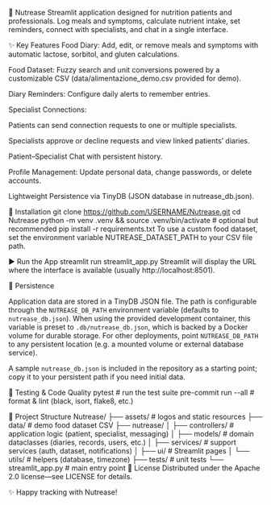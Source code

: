 🥑 Nutrease
Streamlit application designed for nutrition patients and professionals.
Log meals and symptoms, calculate nutrient intake, set reminders, connect with specialists, and chat in a single interface.

✨ Key Features
Food Diary: Add, edit, or remove meals and symptoms with automatic lactose, sorbitol, and gluten calculations.

Food Dataset: Fuzzy search and unit conversions powered by a customizable CSV (data/alimentazione_demo.csv provided for demo).

Diary Reminders: Configure daily alerts to remember entries.

Specialist Connections:

Patients can send connection requests to one or multiple specialists.

Specialists approve or decline requests and view linked patients’ diaries.

Patient–Specialist Chat with persistent history.

Profile Management: Update personal data, change passwords, or delete accounts.

Lightweight Persistence via TinyDB (JSON database in nutrease_db.json).

🚀 Installation
git clone https://github.com/USERNAME/Nutrease.git
cd Nutrease
python -m venv .venv && source .venv/bin/activate      # optional but recommended
pip install -r requirements.txt
To use a custom food dataset, set the environment variable
NUTREASE_DATASET_PATH to your CSV file path.

▶️ Run the App
streamlit run streamlit_app.py
Streamlit will display the URL where the interface is available (usually http://localhost:8501).

💾 Persistence

Application data are stored in a TinyDB JSON file. The path is configurable
through the `NUTREASE_DB_PATH` environment variable (defaults to
`nutrease_db.json`). When using the provided development container, this variable
is preset to `.db/nutrease_db.json`, which is backed by a Docker volume for
durable storage. For other deployments, point `NUTREASE_DB_PATH` to any
persistent location (e.g. a mounted volume or external database service).

A sample `nutrease_db.json` is included in the repository as a starting point;
copy it to your persistent path if you need initial data.

🧪 Testing & Code Quality
pytest                 # run the test suite
pre-commit run --all   # format & lint (black, isort, flake8, etc.)

📁 Project Structure
Nutrease/
├── assets/                  # logos and static resources
├── data/                    # demo food dataset CSV
├── nutrease/
│   ├── controllers/         # application logic (patient, specialist, messaging)
│   ├── models/              # domain dataclasses (diaries, records, users, etc.)
│   ├── services/            # support services (auth, dataset, notifications)
│   ├── ui/                  # Streamlit pages
│   └── utils/               # helpers (database, timezone)
├── tests/                   # unit tests
└── streamlit_app.py         # main entry point
📄 License
Distributed under the Apache 2.0 license—see LICENSE for details.

✨ Happy tracking with Nutrease!